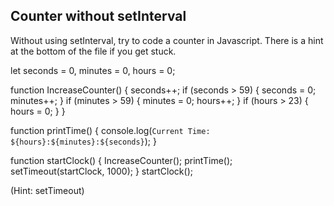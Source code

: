 ## Counter without setInterval

Without using setInterval, try to code a counter in Javascript. There is a hint at the bottom of the file if you get stuck.

let seconds = 0,
  minutes = 0,
  hours = 0;

function IncreaseCounter() {
  seconds++;
  if (seconds > 59) {
    seconds = 0;
    minutes++;
  }
  if (minutes > 59) {
    minutes = 0;
    hours++;
  }
  if (hours > 23) {
    hours = 0;
  }
}

function printTime() {
  console.log(`Current Time: ${hours}:${minutes}:${seconds}`);
}

function startClock() {
  IncreaseCounter();
  printTime();
  setTimeout(startClock, 1000);
}
startClock();






































































(Hint: setTimeout)